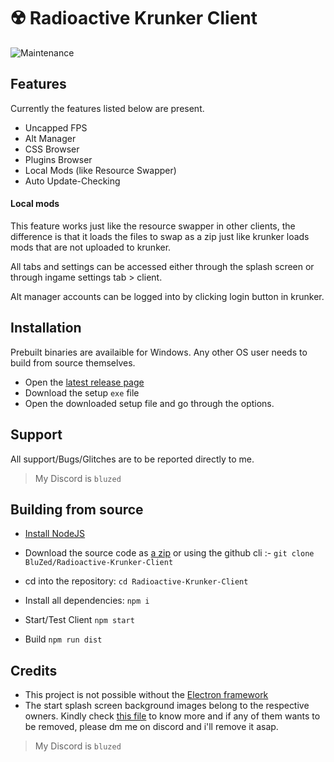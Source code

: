 # ☢️ Radioactive Krunker Client
![Maintenance](https://img.shields.io/badge/Maintained%3F-no-red.svg)

## Features
Currently the features listed below are present.
- Uncapped FPS
- Alt Manager
- CSS Browser
- Plugins Browser
 - Local Mods (like Resource Swapper)
- Auto Update-Checking

#### Local mods
This feature works just like the resource swapper in other clients, the difference is that it loads the files to swap as a zip just like krunker loads mods that are not uploaded to krunker.

All tabs and settings can be accessed either through the splash screen or through ingame settings tab > client. 

Alt manager accounts can be logged into by clicking login button in krunker.

## Installation
Prebuilt binaries are availaible for Windows. Any other OS user needs to build from source themselves.
- Open the [latest release page](https://github.com/BluZed/Radioactive-Krunker-Client/releases/latest)
- Download the setup `exe` file
- Open the downloaded setup file and go through the options.
## Support
All support/Bugs/Glitches are to be reported directly to me.
> My Discord is `bluzed`
## Building from source
- [Install NodeJS](https://nodejs.org/en)

- Download the source code as [a zip](https://github.com/BluZed/Radioactive-Krunker-Client/archive/refs/heads/main.zip) or using the github cli :-
`git clone BluZed/Radioactive-Krunker-Client`

- cd into the repository:
`cd Radioactive-Krunker-Client`

- Install all dependencies:
`npm i`

- Start/Test Client
`npm start`

- Build
`npm run dist`

## Credits
- This project is not possible without the [Electron framework](https://www.electronjs.org/)
- The start splash screen background images belong to the respective owners. Kindly check [this file](https://github.com/BluZed/Radioactive-Krunker-Client/blob/main/windows/splash/splash.js) to know more and if any of them wants to be removed, please dm me on discord and i'll remove it asap.
> My Discord is `bluzed`
